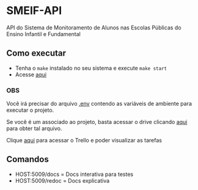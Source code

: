 # SMEIF-API

API do Sistema de Monitoramento de Alunos nas Escolas Públicas do Ensino Infantil e Fundamental

## Como executar

- Tenha o `make` instalado no seu sistema e execute `make start`
- Acesse [aqui](http://localhost:5009/docs)

### OBS

Você irá precisar do arquivo [.env](.env) contendo as variáveis de ambiente para executar o projeto.

Se você é um associado ao projeto, basta acessar o drive clicando [aqui](https://drive.google.com/drive/u/0/folders/1q-S8q3qZWw3NEsd5agEdkV89KoPsbwhd) para obter tal arquivo.

Clique [aqui](https://trello.com/b/iQL2UF5R/smeif) para acessar o Trello e poder visualizar as tarefas

## Comandos

- HOST:5009/docs = Docs interativa para testes
- HOST:5009/redoc = Docs explicativa
